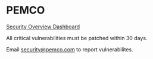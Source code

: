 # PEMCO

[Security Overview Dashboard](https://github.com/orgs/pemcoins/security)

All critical vulnerabilities must be patched within 30 days.

Email security@pemco.com to report vulnerabilites.
